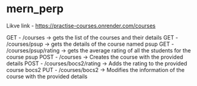 # mern_perp

Likve link - https://practise-courses.onrender.com/courses

GET - /courses -> gets the list of the courses and their details
GET - /courses/psup -> gets the details of the course named psup
GET - /courses/psup/rating -> gets the average rating of all the students for the course psup
POST - /courses -> Creates the course with the provided details
POST - /courses/bocs2/rating -> Adds the rating to the provided course bocs2
PUT - /courses/bocs2 -> Modifies the information of the course with the provided details
